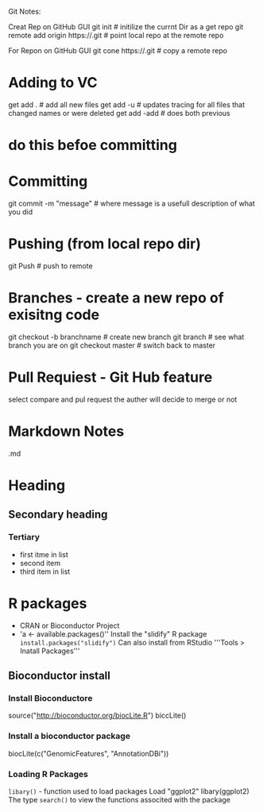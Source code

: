 Git Notes:

Creat Rep on GitHub GUI
git init                # initilize the currnt Dir as a get repo
git remote add origin https://<someURL>.git         # point local repo at the remote repo

For Repon on GitHub GUI
git cone https://<someURL>.git              # copy a remote repo

# Adding to VC
get add .                   # add all new files
get add -u                # updates tracing for all files that changed names or were deleted
get add -add            # does both previous
# do this befoe committing

# Committing
git commit -m "message"         # where message is a usefull description of what you did

# Pushing (from local repo dir)
git Push        # push to remote

# Branches - create a new repo of exisitng code
git checkout -b branchname          # create new branch
git branch                                         # see what branch you are on
git checkout master                         # switch back to master

# Pull Requiest - Git Hub feature
select compare and pul request 
the auther will decide to merge or not 

# Markdown Notes

.md

# Heading
## Secondary heading
### Tertiary

* first itme in list
* second item
* third item in list

# R packages
* CRAN or Bioconductor Project
* 'a <- available.packages()''
Install the "slidify" R package
`install.packages("slidify")`
Can also install from RStudio
'''Tools > Inatall Packages'''

## Bioconductor install
### Install Bioconductore 
source("http://bioconductor.org/biocLite.R")
biccLite()

### Install a bioconductor package
biocLite(c("GenomicFeatures", "AnnotationDBi"))

### Loading R Packages
`libary()`          - function used to load packages
Load "ggplot2"
    libary(ggplot2)
The type `search()` to view the functions associted with the package